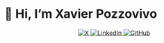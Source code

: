 # 👋 Hi, I’m Xavier Pozzovivo

<!-- Cadre avec liens -->
<p align="center">
  <a href="https://twitter.com/toncompte" target="_blank">
    <img src="https://img.shields.io/badge/X-Twitter-1DA1F2?style=for-the-badge&logo=twitter&logoColor=white" alt="X" />
  </a>
  <a href="https://www.linkedin.com/in/tonprofil" target="_blank">
    <img src="https://img.shields.io/badge/LinkedIn-0077B5?style=for-the-badge&logo=linkedin&logoColor=white" alt="LinkedIn" />
  </a>
  <a href="https://github.com/XavierPozzovivo" target="_blank">
    <img src="https://img.shields.io/badge/GitHub-100000?style=for-the-badge&logo=github&logoColor=white" alt="GitHub" />
  </a>
</p>
